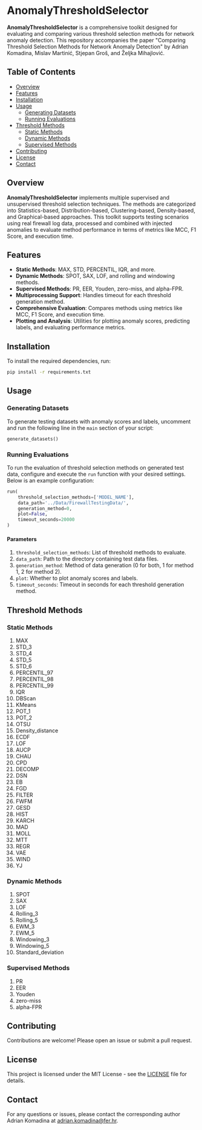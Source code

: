 # AnomalyThresholdSelector

**AnomalyThresholdSelector** is a comprehensive toolkit designed for evaluating and comparing various threshold selection methods for network anomaly detection. This repository accompanies the paper "Comparing Threshold Selection Methods for Network Anomaly Detection" by Adrian Komadina, Mislav Martinić, Stjepan Groš, and Željka Mihajlović.

## Table of Contents
- [Overview](#overview)
- [Features](#features)
- [Installation](#installation)
- [Usage](#usage)
  - [Generating Datasets](#generating-datasets)
  - [Running Evaluations](#running-evaluations)
- [Threshold Methods](#threshold-methods)
  - [Static Methods](#static-methods)
  - [Dynamic Methods](#dynamic-methods)
  - [Supervised Methods](#supervised-methods)
- [Contributing](#contributing)
- [License](#license)
- [Contact](#contact)

## Overview
**AnomalyThresholdSelector** implements multiple supervised and unsupervised threshold selection techniques. The methods are categorized into Statistics-based, Distribution-based, Clustering-based, Density-based, and Graphical-based approaches. This toolkit supports testing scenarios using real firewall log data, processed and combined with injected anomalies to evaluate method performance in terms of metrics like MCC, F1 Score, and execution time.

## Features
- **Static Methods**: MAX, STD, PERCENTIL, IQR, and more.
- **Dynamic Methods**: SPOT, SAX, LOF, and rolling and windowing methods.
- **Supervised Methods**: PR, EER, Youden, zero-miss, and alpha-FPR.
- **Multiprocessing Support**: Handles timeout for each threshold generation method.
- **Comprehensive Evaluation**: Compares methods using metrics like MCC, F1 Score, and execution time.
- **Plotting and Analysis**: Utilities for plotting anomaly scores, predicting labels, and evaluating performance metrics.

## Installation
To install the required dependencies, run:

```bash
pip install -r requirements.txt
```

## Usage
### Generating Datasets
To generate testing datasets with anomaly scores and labels, uncomment and run the following line in the `main` section of your script:

```python
generate_datasets()
```
### Running Evaluations
To run the evaluation of threshold selection methods on generated test data, configure and execute the `run` function with your desired settings. Below is an example configuration:

```python
run(
    threshold_selection_methods=['MODEL_NAME'],
    data_path='../Data/FirewallTestingData/',
    generation_method=0,
    plot=False,
    timeout_seconds=20000
)
```
#### Parameters
1. `threshold_selection_methods`: List of threshold methods to evaluate.
2. `data_path`: Path to the directory containing test data files.
3. `generation_method`: Method of data generation (0 for both, 1 for method 1, 2 for method 2).
4. `plot`: Whether to plot anomaly scores and labels.
5. `timeout_seconds`: Timeout in seconds for each threshold generation method.

## Threshold Methods
### Static Methods
1. MAX
2. STD_3
3. STD_4
4. STD_5
5. STD_6
6. PERCENTIL_97
7. PERCENTIL_98
8. PERCENTIL_99
9. IQR
10. DBScan
11. KMeans
12. POT_1
13. POT_2
14. OTSU
15. Density_distance
16. ECDF
17. LOF
18. AUCP
19. CHAU
20. CPD
21. DECOMP
22. DSN
23. EB
24. FGD
25. FILTER
26. FWFM
27. GESD
28. HIST
29. KARCH
30. MAD
31. MOLL
32. MTT
33. REGR
34. VAE
35. WIND
36. YJ

### Dynamic Methods
1. SPOT
2. SAX
3. LOF
4. Rolling_3
5. Rolling_5
6. EWM_3
7. EWM_5
8. Windowing_3
9. Windowing_5
10. Standard_deviation

### Supervised Methods
1. PR
2. EER
3. Youden
4. zero-miss
5. alpha-FPR

## Contributing
Contributions are welcome! Please open an issue or submit a pull request.

## License
This project is licensed under the MIT License - see the [LICENSE](LICENSE) file for details.

## Contact
For any questions or issues, please contact the corresponding author Adrian Komadina at [adrian.komadina@fer.hr](mailto:adrian.komadina@fer.hr).
